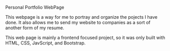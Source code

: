 Personal Portfolio WebPage

This webpage is a way for me to portray and organize the pojects I have done. It also allows me to send my website to companies as a sort of another form of my resume.

This web page is mainly a frontend focused project, so it was only built with HTML, CSS, JavScript, and Bootstrap.


